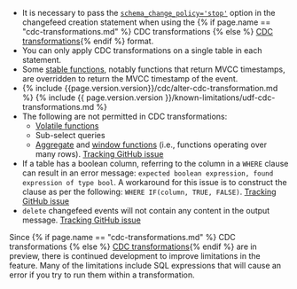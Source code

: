 - It is necessary to pass the [`schema_change_policy='stop'`](create-changefeed.html#schema-policy) option in the changefeed creation statement when using the {% if page.name == "cdc-transformations.md" %} CDC transformations {% else %} [CDC transformations](cdc-transformations.html){% endif %} format.
- You can only apply CDC transformations on a single table in each statement.
- Some [stable functions](functions-and-operators.html#built-in-functions), notably functions that return MVCC timestamps, are overridden to return the MVCC timestamp of the event.
- {% include {{page.version.version}}/cdc/alter-cdc-transformation.md %}
{% include {{ page.version.version }}/known-limitations/udf-cdc-transformations.md %}
- The following are not permitted in CDC transformations:
    - [Volatile functions](functions-and-operators.html#function-volatility)
    - Sub-select queries
    - [Aggregate](functions-and-operators.html#aggregate-functions) and [window functions](window-functions.html) (i.e., functions operating over many rows). [Tracking GitHub issue](https://github.com/cockroachdb/cockroach/issues/98237)
- If a table has a boolean column, referring to the column in a `WHERE` clause can result in an error message: `expected boolean expression, found expression of type bool`. A workaround for this issue is to construct the clause as per the following: `WHERE IF(column, TRUE, FALSE)`. [Tracking GitHub issue](https://github.com/cockroachdb/cockroach/issues/90411)
- `delete` changefeed events will not contain any content in the output message. [Tracking GitHub issue](https://github.com/cockroachdb/cockroach/issues/83835)

Since {% if page.name == "cdc-transformations.md" %} CDC transformations {% else %} [CDC transformations](cdc-transformations.html){% endif %} are in preview, there is continued development to improve limitations in the feature. Many of the limitations include SQL expressions that will cause an error if you try to run them within a transformation.

